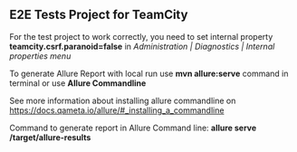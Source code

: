 ## **E2E Tests Project for TeamCity**

For the test project to work correctly, you need to set internal property **teamcity.csrf.paranoid=false** in _Administration | Diagnostics | 
Internal properties menu_ 

To generate Allure Report with local run use **mvn allure:serve** command in terminal or use **Allure Commandline**

See more information about installing allure commandline on https://docs.qameta.io/allure/#_installing_a_commandline

Command to generate report in Allure Command line: **allure serve <path to the project>/target/allure-results**
